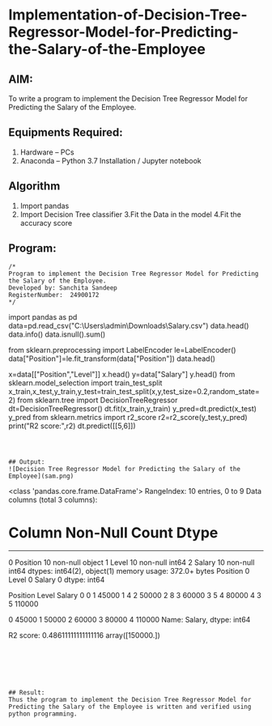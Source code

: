 # Implementation-of-Decision-Tree-Regressor-Model-for-Predicting-the-Salary-of-the-Employee

## AIM:
To write a program to implement the Decision Tree Regressor Model for Predicting the Salary of the Employee.

## Equipments Required:
1. Hardware – PCs
2. Anaconda – Python 3.7 Installation / Jupyter notebook

## Algorithm
1. Import pandas
2. Import Decision Tree classifier
3.Fit the Data in the model 
4.Fit the accuracy score 

## Program:
```
/*
Program to implement the Decision Tree Regressor Model for Predicting the Salary of the Employee.
Developed by: Sanchita Sandeep
RegisterNumber:  24900172
*/
```
import pandas as pd
data=pd.read_csv("C:\\Users\\admin\\Downloads\\Salary.csv")
data.head()
data.info()
data.isnull().sum()

from sklearn.preprocessing import LabelEncoder
le=LabelEncoder()
data["Position"]=le.fit_transform(data["Position"])
data.head()

x=data[["Position","Level"]]
x.head()
y=data["Salary"]
y.head()
from sklearn.model_selection import train_test_split
x_train,x_test,y_train,y_test=train_test_split(x,y,test_size=0.2,random_state=2)
from sklearn.tree import DecisionTreeRegressor
dt=DecisionTreeRegressor()
dt.fit(x_train,y_train)
y_pred=dt.predict(x_test)
y_pred
from sklearn.metrics import r2_score
r2=r2_score(y_test,y_pred)
print("R2 score:",r2)
dt.predict([[5,6]])

```



## Output:
![Decision Tree Regressor Model for Predicting the Salary of the Employee](sam.png)
```
<class 'pandas.core.frame.DataFrame'>
RangeIndex: 10 entries, 0 to 9
Data columns (total 3 columns):
 #   Column    Non-Null Count  Dtype 
---  ------    --------------  ----- 
 0   Position  10 non-null     object
 1   Level     10 non-null     int64 
 2   Salary    10 non-null     int64 
dtypes: int64(2), object(1)
memory usage: 372.0+ bytes
Position    0
Level       0
Salary      0
dtype: int64

Position	Level	Salary
0	0	1	45000
1	4	2	50000
2	8	3	60000
3	5	4	80000
4	3	5	110000


0     45000
1     50000
2     60000
3     80000
4    110000
Name: Salary, dtype: int64

R2 score: 0.48611111111111116
array([150000.])
```






## Result:
Thus the program to implement the Decision Tree Regressor Model for Predicting the Salary of the Employee is written and verified using python programming.
